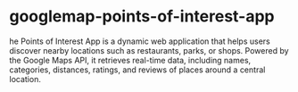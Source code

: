 # googlemap-points-of-interest-app
he Points of Interest App is a dynamic web application that helps users discover nearby locations such as restaurants, parks, or shops. Powered by the Google Maps API, it retrieves real-time data, including names, categories, distances, ratings, and reviews of places around a central location. 
